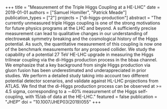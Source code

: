 +++
title = "Measurement of the Triple Higgs Coupling at a HE-LHC"
date = 2019-01-01
authors = ["Samuel Homiller", "Patrick Meade"]
publication_types = ["2"]
projects = ["di-higgs-production"]
abstract = "The currently unmeasured triple Higgs coupling is one of the strong motivations for future physics programs at the LHC and beyond. A sufficiently precise measurement can lead to qualitative changes in our understanding of electroweak symmetry breaking and the cosmological history of the Higgs potential. As such, the quantitative measurement of this coupling is now one of the benchmark measurements for any proposed collider. We study the capability of a potential 27 TeV HE-LHC upgrade in measuring the Higgs trilinear coupling via the di-Higgs production process in the bbaa channel. We emphasize that a key background from single Higgs production via gluon fusion has been underestimated and underappreciated in prior studies. We perform a detailed study taking into account two different potential detector scenarios, and validate against HL-LHC projections from ATLAS. We find that the di-Higgs production process can be observed at >= 4.5 sigma, corresponding to a ∼40% measurement of the Higgs self-coupling, with 15/ab of data at the HE-LHC."
featured = false
publication = "*JHEP*"
doi = "10.1007/JHEP03(2019)055"
+++
